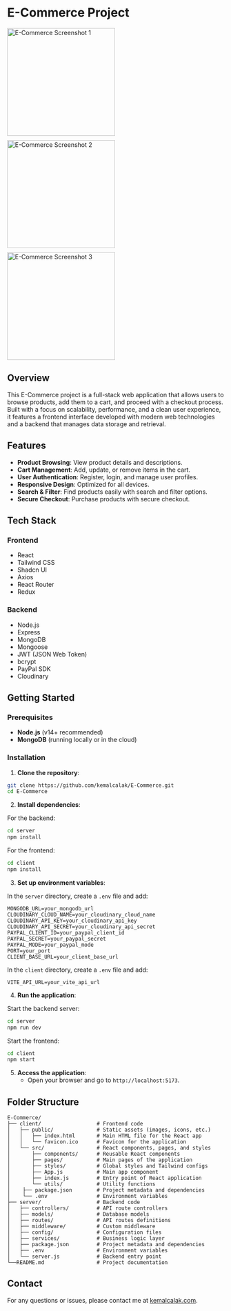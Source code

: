 # E-Commerce Project

<div style="display: flex; gap: 10px; flex-wrap: wrap;">
  <img src="https://res.cloudinary.com/dkqu2s9gz/image/upload/v1730560704/alwkum2mk75sdptfkicw.png" width="250" alt="E-Commerce Screenshot 1">
  <img src="https://res.cloudinary.com/dkqu2s9gz/image/upload/v1730560710/d7ef3tbuxq05pmnzfg74.png" width="250" alt="E-Commerce Screenshot 2">
  <img src="https://res.cloudinary.com/dkqu2s9gz/image/upload/v1730560703/cuusdtsegvcfkpccc7z8.png" width="250" alt="E-Commerce Screenshot 3">
</div>

## Overview

This E-Commerce project is a full-stack web application that allows users to browse products, add them to a cart, and proceed with a checkout process. Built with a focus on scalability, performance, and a clean user experience, it features a frontend interface developed with modern web technologies and a backend that manages data storage and retrieval.

## Features

- **Product Browsing**: View product details and descriptions.
- **Cart Management**: Add, update, or remove items in the cart.
- **User Authentication**: Register, login, and manage user profiles.
- **Responsive Design**: Optimized for all devices.
- **Search & Filter**: Find products easily with search and filter options.
- **Secure Checkout**: Purchase products with secure checkout.

## Tech Stack

### Frontend

- React
- Tailwind CSS
- Shadcn UI
- Axios
- React Router
- Redux

### Backend

- Node.js
- Express
- MongoDB
- Mongoose
- JWT (JSON Web Token)
- bcrypt
- PayPal SDK
- Cloudinary

## Getting Started

### Prerequisites

- **Node.js** (v14+ recommended)
- **MongoDB** (running locally or in the cloud)

### Installation

1. **Clone the repository**:
```bash
git clone https://github.com/kemalcalak/E-Commerce.git
cd E-Commerce
```

2. **Install dependencies**:
   
For the backend:
```bash
cd server
npm install
```

For the frontend:
```bash
cd client
npm install
```

3. **Set up environment variables**:
   
In the `server` directory, create a `.env` file and add:
```plaintext
MONGODB_URL=your_mongodb_url
CLOUDINARY_CLOUD_NAME=your_cloudinary_cloud_name
CLOUDINARY_API_KEY=your_cloudinary_api_key
CLOUDINARY_API_SECRET=your_cloudinary_api_secret
PAYPAL_CLIENT_ID=your_paypal_client_id
PAYPAL_SECRET=your_paypal_secret
PAYPAL_MODE=your_paypal_mode
PORT=your_port
CLIENT_BASE_URL=your_client_base_url
```

In the `client` directory, create a `.env` file and add:
```plaintext
VITE_API_URL=your_vite_api_url
```

4. **Run the application**:
   
Start the backend server:
```bash
cd server
npm run dev
```

Start the frontend:
```bash
cd client
npm start
```

5. **Access the application**:
   - Open your browser and go to `http://localhost:5173`.

## Folder Structure

```plaintext
E-Commerce/
├── client/                  # Frontend code
│   ├── public/              # Static assets (images, icons, etc.)
│   │   ├── index.html       # Main HTML file for the React app
│   │   └── favicon.ico      # Favicon for the application
│   └── src/                 # React components, pages, and styles
│       ├── components/      # Reusable React components
│       ├── pages/           # Main pages of the application
│       ├── styles/          # Global styles and Tailwind configs
│       ├── App.js           # Main app component
│       ├── index.js         # Entry point of React application
│       └── utils/           # Utility functions
│    ├── package.json        # Project metadata and dependencies
│    └── .env                # Environment variables
├── server/                  # Backend code
│   ├── controllers/         # API route controllers
│   ├── models/              # Database models
│   ├── routes/              # API routes definitions
│   ├── middleware/          # Custom middleware
│   ├── config/              # Configuration files
│   ├── services/            # Business logic layer
│   ├── package.json         # Project metadata and dependencies
│   ├── .env                 # Environment variables
│   └── server.js            # Backend entry point
└──README.md                 # Project documentation
```

## Contact

For any questions or issues, please contact me at [kemalcalak.com](https://kemalcalak.com/contact).
